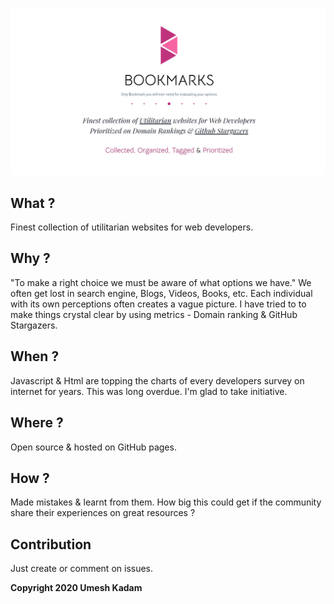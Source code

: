 

![Bookmarks](./img/og.png)


## What ?
Finest collection of utilitarian websites for web developers.

## Why ?
"To make a right choice we must be aware of what options we have." We often get lost in  search engine, Blogs, Videos, Books, etc. Each individual with its own perceptions often creates a vague picture. I have tried to to make things crystal clear by using metrics - Domain ranking & GitHub Stargazers.

## When ?
Javascript & Html are topping the charts of every developers survey on internet for years. This was long overdue. I'm glad to take initiative.

## Where ?
Open source & hosted on GitHub pages.

## How ?
Made mistakes & learnt from them.
How big this could get if the community share their experiences on great resources ?

## Contribution
Just create or comment on issues.


**Copyright 2020 Umesh Kadam**



